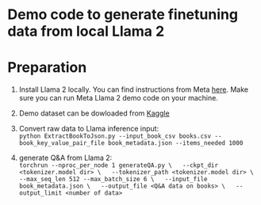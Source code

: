 # Demo code to generate finetuning data from local Llama 2

# Preparation
1. Install Llama 2 locally. You can find instructions from Meta [here](https://github.com/facebookresearch/llama). Make sure you can run Meta Llama 2 demo code on your machine.

2. Demo dataset can be dowloaded from [Kaggle](https://www.kaggle.com/datasets/saurabhbagchi/books-dataset/data)

3. Convert raw data to Llama inference input:    
 `python ExtractBookToJson.py --input_book_csv books.csv --book_key_value_pair_file book_metadata.json --items_needed 1000
` 

4. generate Q&A from Llama 2:  
`torchrun --nproc_per_node 1 generateQA.py \  
    --ckpt_dir <tokenizer.model dir> \  
    --tokenizer_path <tokenizer.model dir> \  
    --max_seq_len 512 --max_batch_size 6 \  
    --input_file book_metadata.json \  
    --output_file <Q&A data on books> \  
    --output_limit <number of data>
`